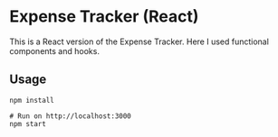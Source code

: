 # Expense Tracker (React)

This is a React version of the Expense Tracker. Here I used functional components and hooks.

## Usage

```
npm install

# Run on http://localhost:3000
npm start
```
